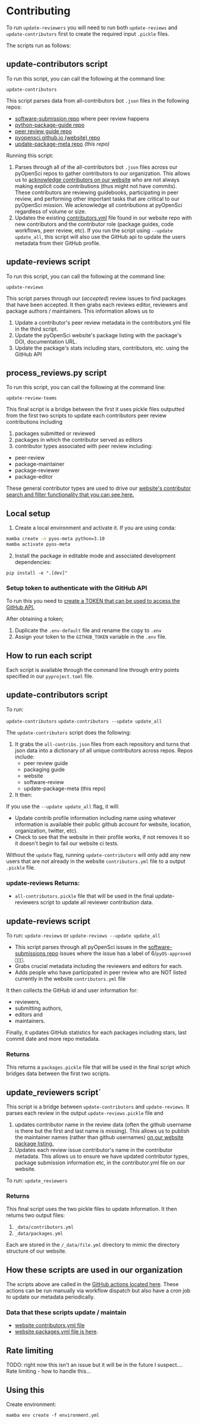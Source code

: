 # Contributing

To run `update-reviewers` you will need to run both `update-reviews` and `update-contributors` first to create the required input `.pickle` files.

The scripts run as follows:

## update-contributors script

To run this script, you can call the following at the command line:

`update-contributors`

This script parses data from all-contributors bot `.json`
files in the following repos:

  - [software-submission repo](https://github.com/pyOpenSci/software-submission) where peer review happens
  - [python-package-guide repo](https://github.com/pyOpenSci/python-package-guide)
  - [peer review guide repo](https://github.com/pyOpenSci/software-peer-review)
  - [pyopensci.github.io (website) repo](https://github.com/pyOpenSci/pyopensci.github.io)
  - [update-package-meta repo](https://github.com/pyOpenSci/update-web-metadata) _(this repo)_

Running this script:

 1. Parses through all of the all-contributors bot `.json` files across our pyOpenSci repos to gather contributors to our organization. This allows us to [acknowledge contributors on our website](https://www.pyopensci.org/our-community/#pyopensci-community-contributors) who are not always making explicit code contributions (thus might not have commits). These contributors are reviewing guidebooks, participating in peer review, and performing other important tasks that are critical to our pyOpenSci mission. We acknowledge all contributions at pyOpenSci regardless of volume or size.
 2. Updates the existing [contributors.yml](https://github.com/pyOpenSci/pyopensci.github.io/blob/main/_data/contributors.yml) file found in our website repo with new contributors and the contributor role (package guides, code workflows, peer review, etc).
    If you run the script using `--update update_all`, this script will also use the GitHub api to update the users metadata from their GitHub profile.

## update-reviews script

To run this script, you can call the following at the command line:

`update-reviews`

This script parses through our (_accepted_) review issues to find packages that have been accepted. It then grabs each reviews editor, reviewers and package authors / maintainers. This information allows us to

 1. Update a contributor's peer review metadata in the contributors.yml file in the third script.
 2. Update the pyOpenSci website's package listing with the package's DOI, documentation URL.
 3. Update the package's stats including stars, contributors, etc. using the GitHub API

## process_reviews.py script

To run this script, you can call the following at the command line:

`update-review-teams`

This final script is a bridge between the first it uses pickle files outputted from the
first two scripts to update each contributors peer review contributions including

 1. packages submitted or reviewed
 2. packages in which the contributor served as editors
 3. contributor types associated with peer review including:

  - peer-review
  - package-maintainer
  - package-reviewer
  - package-editor

These general contributor types are used to drive our [website's
contributor search and filter functionality that you can see here.](https://www.pyopensci.org/our-community/index.html#pyopensci-community-contributors)

## Local setup

 1. Create a local environment and activate it. If you are using conda:

   ```bash
   mamba create -n pyos-meta python=3.10
   mamba activate pyos-meta
   ``` 

 2. Install the package in editable mode and associated development dependencies:

```
pip install -e ".[dev]"
```

### Setup token to authenticate with the GitHub API

To run this you need to [create a TOKEN that can be used to access the GitHub
API.](https://docs.github.com/en/rest/guides/getting-started-with-the-rest-api?apiVersion=2022-11-28#about-tokens)

After obtaining a token;

 1. Duplicate the `.env-default` file and rename the copy to `.env`
 2. Assign your token to the `GITHUB_TOKEN` variable in the `.env` file.

## How to run each script

Each script is available through the command line through entry points specified in our `pyproject.toml` file.

## update-contributors script

To run:

`update-contributors`
`update-contributors --update update_all`

The `update-contributors` script does the following:

 1. It grabs the `all-contribs.json` files from each repository and turns that json data into a dictionary of all unique contributors across repos. Repos include:
     - peer review guide
     - packaging guide
     - website
     - software-review
     - update-package-meta (this repo)
 2. It then:

If you use the `--update update_all` flag, it will:

  - Update contrib profile information including name using whatever information is available their public github
    account for website, location, organization, twitter, etc).
  - Check to see that the website in their profile works, if not removes it so it doesn't begin to fail our website ci tests.

Without the `update` flag, running `update-contributors` will only add any new users that
are not already in the website `contributors.yml` file to a output `.pickle` file.

### update-reviews Returns:

  - `all-contributors.pickle` file that will be used in the final update-reviewers script to update all reviewer contribution data.

## update-reviews script

To run:
`update-reviews` or
`update-reviews --update update_all`

  - This script parses through all pyOpenSci issues in the [software-submissions repo](https://github.com/pyOpenSci/software-submission) issues where the issue has a label of 6/`pyOS-approved 🚀🚀🚀`.
  - Grabs crucial metadata including the reviewers and editors for each.
  - Adds people who have participated in peer review who are NOT listed currently in the website `contributors.yml` file

It then collects the
GitHub id and user information for:

  - reviewers,
  - submitting authors,
  - editors and
  - maintainers.

Finally, it updates GitHub statistics for
each packages including stars, last commit date and more repo metadata.

### Returns

This returns a `packages.pickle` file that will be used in the final script which bridges data between the first two scripts.

## update_reviewers script`

This script is a bridge between `update-contributors` and `update-reviews`. It parses each review in the output
`update-reviews.pickle` file and

 1. updates contributor name in the review data (often the github username is there but the first and last name is missing). This allows us to publish the maintainer names (rather than github usernames) [on our website package listing.](https://www.pyopensci.org/python-packages.html#explore-our-accepted-scientific-python-open-source-packages)
 2. Updates each review issue contributor's name in the contributor metadata. This allows us to ensure we have updated contributor types, package submission information etc, in the contributor.yml file on our website.

To run:
`update_reviewers`

### Returns

This final script uses the two pickle files
to update information. It then returns
two output files:

 1. `_data/contributors.yml`
 2. `_data/packages.yml`

Each are stored in the `/_data/file.yml` directory to mimic the directory structure of our website.

## How these scripts are used in our organization

The scripts above are called in the [GitHub
actions located here](https://github.com/pyOpenSci/pyopensci.github.io/tree/main/.github/workflows). These actions can be run manually via workflow dispatch but also have a cron job to update our metadata periodically.

### Data that these scripts update / maintain

  - [website contributors.yml file](https://github.com/pyOpenSci/pyopensci.github.io/blob/main/_data/contributors.yml)
  - [website packages.yml file is here](https://github.com/pyOpenSci/pyopensci.github.io/blob/main/_data/packages.yml).

## Rate limiting

TODO: right now this isn't an issue but it will be in the future I suspect....
Rate limiting - how to handle this...

## Using this

Create environment:

`mamba env create -f environment.yml`
